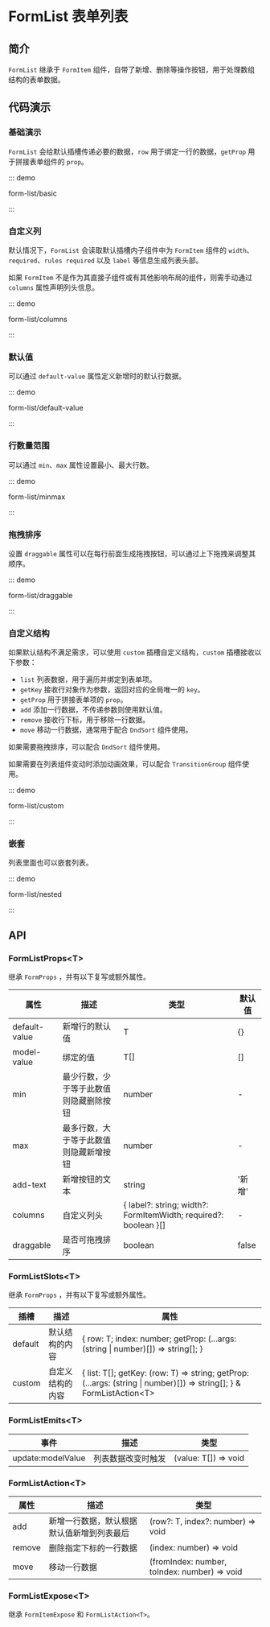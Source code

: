 # FormList 表单列表

## 简介

`FormList` 继承于 `FormItem` 组件，自带了新增、删除等操作按钮，用于处理数组结构的表单数据。

## 代码演示

### 基础演示

`FormList` 会给默认插槽传递必要的数据，`row` 用于绑定一行的数据，`getProp` 用于拼接表单组件的 `prop`。

::: demo

form-list/basic

:::

### 自定义列

默认情况下，`FormList` 会读取默认插槽内子组件中为 `FormItem` 组件的 `width`、`required`、`rules required` 以及 `label` 等信息生成列表头部。

如果 `FormItem` 不是作为其直接子组件或有其他影响布局的组件，则需手动通过 `columns` 属性声明列头信息。

::: demo

form-list/columns

:::

### 默认值

可以通过 `default-value` 属性定义新增时的默认行数据。

::: demo

form-list/default-value

:::

### 行数量范围

可以通过 `min`、`max` 属性设置最小、最大行数。

::: demo

form-list/minmax

:::

### 拖拽排序

设置 `draggable` 属性可以在每行前面生成拖拽按钮，可以通过上下拖拽来调整其顺序。

::: demo

form-list/draggable

:::

### 自定义结构

如果默认结构不满足需求，可以使用 `custom` 插槽自定义结构，`custom` 插槽接收以下参数：

- `list` 列表数据，用于遍历并绑定到表单项。
- `getKey` 接收行对象作为参数，返回对应的全局唯一的 `key`。
- `getProp` 用于拼接表单项的 `prop`。
- `add` 添加一行数据，不传递参数则使用默认值。
- `remove` 接收行下标，用于移除一行数据。
- `move` 移动一行数据，通常用于配合 `DndSort` 组件使用。

如果需要拖拽排序，可以配合 `DndSort` 组件使用。

如果需要在列表组件变动时添加动画效果，可以配合 `TransitionGroup` 组件使用。

::: demo

form-list/custom

:::

### 嵌套

列表里面也可以嵌套列表。

::: demo

form-list/nested

:::

## API

### FormListProps\<T>

继承 `FormProps` ，并有以下复写或额外属性。

| 属性          | 描述                                   | 类型                                                            | 默认值 |
| ------------- | -------------------------------------- | --------------------------------------------------------------- | ------ |
| default-value | 新增行的默认值                         | T                                                               | {}     |
| model-value   | 绑定的值                               | T[]                                                             | []     |
| min           | 最少行数，少于等于此数值则隐藏删除按钮 | number                                                          | -      |
| max           | 最多行数，大于等于此数值则隐藏新增按钮 | number                                                          | -      |
| add-text      | 新增按钮的文本                         | string                                                          | '新增' |
| columns       | 自定义列头                             | { label?: string; width?: FormItemWidth; required?: boolean }[] | -      |
| draggable     | 是否可拖拽排序                         | boolean                                                         | false  |

### FormListSlots\<T>

继承 `FormProps` ，并有以下复写或额外属性。

| 插槽    | 描述             | 属性                                                                                                                  |
| ------- | ---------------- | --------------------------------------------------------------------------------------------------------------------- |
| default | 默认结构的内容   | \{ row: T; index: number; getProp: (...args: (string \| number)[]) => string[]; }                                     |
| custom  | 自定义结构的内容 | { list: T[]; getKey: (row: T) => string; getProp: (...args: (string \| number)[]) => string[]; } & FormListAction\<T> |

### FormListEmits\<T>

| 事件              | 描述               | 类型                 |
| ----------------- | ------------------ | -------------------- |
| update:modelValue | 列表数据改变时触发 | (value: T[]) => void |

### FormListAction\<T>

| 属性   | 描述                                       | 类型                                         |
| ------ | ------------------------------------------ | -------------------------------------------- |
| add    | 新增一行数据，默认根据默认值新增到列表最后 | (row?: T, index?: number) => void            |
| remove | 删除指定下标的一行数据                     | (index: number) => void                      |
| move   | 移动一行数据                               | (fromIndex: number, toIndex: number) => void |

### FormListExpose\<T>

继承 `FormItemExpose` 和 `FormListAction<T>`。
